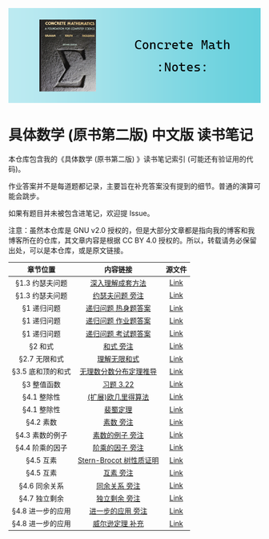 ![](./assets/concrete-math.png)

# 具体数学 (原书第二版) 中文版 读书笔记

本仓库包含我的《具体数学 (原书第二版) 》读书笔记索引 (可能还有验证用的代码)。

作业答案并不是每道题都记录，主要旨在补充答案没有提到的细节。普通的演算可能会跳步。

如果有题目并未被包含进笔记，欢迎提 Issue。

注意：虽然本仓库是 GNU v2.0 授权的，但是大部分文章都是指向我的博客和我博客所在的仓库，其文章内容是根据 CC BY 4.0 授权的。所以，转载请务必保留出处，可以是本仓库，或是原文链接。

| 章节位置 | 内容链接 | 源文件 |
| :------: | :------: | :---: |
| §1.3 约瑟夫问题 | [深入理解成套方法](https://gyrojeff.top/index.php/archives/repertoire-method/) | [Link](https://github.com/JeffersonQin/gyrojeff.top/blob/master/posts/2022/3/深入理解成套方法.md) |
| §1.3 约瑟夫问题 | [约瑟夫问题 旁注](https://gyrojeff.top/index.php/archives/concrete-math-josephus-problem-note/) | [Link](https://github.com/JeffersonQin/gyrojeff.top/blob/master/posts/2022/3/具体数学-约瑟夫问题-旁注.md) |
| §1 递归问题 | [递归问题 热身题答案](https://gyrojeff.top/index.php/archives/concrete-math-recurrent-problems-homework-warmup/) | [Link](https://github.com/JeffersonQin/gyrojeff.top/blob/master/posts/2022/3/具体数学-递归问题-热身题答案.md) |
| §1 递归问题 | [递归问题 作业题答案](https://gyrojeff.top/index.php/archives/concrete-math-recurrent-problems-homework/) | [Link](https://github.com/JeffersonQin/gyrojeff.top/blob/master/posts/2022/3/具体数学-递归问题-作业题答案.md) |
| §1 递归问题 | [递归问题 考试题答案](https://gyrojeff.top/index.php/archives/concrete-math-recurrent-problems-exam/) | [Link](https://github.com/JeffersonQin/gyrojeff.top/blob/master/posts/2022/3/具体数学-递归问题-考试题答案.md) |
| §2 和式 | [和式 旁注](https://gyrojeff.top/index.php/archives/concrete-math-sum-notes/) | [Link](https://github.com/JeffersonQin/gyrojeff.top/blob/master/posts/2022/3/具体数学-和式-旁注.md) |
| §2.7 无限和式 | [理解无限和式](https://gyrojeff.top/index.php/archives/understand-infinite-sum/) | [Link](https://github.com/JeffersonQin/gyrojeff.top/blob/master/posts/2022/3/理解无限和式.md) |
| §3.5 底和顶的和式 | [无理数分数分布定理推导](https://gyrojeff.top/index.php/archives/无理数倍数分数部分分布均匀阐释的推理/) | [Link](https://github.com/JeffersonQin/gyrojeff.top/blob/master/posts/2022/3/无理数倍数分数部分分布均匀阐释的推理.md) |
| §3 整值函数 | [习题 3.22](https://gyrojeff.top/index.php/archives/a-difficult-exercise-of-ceil-and-floor-sum/) | [Link](https://github.com/JeffersonQin/gyrojeff.top/blob/master/posts/2022/3/底和顶和式一道难蚌的习题.md) |
| §4.1 整除性 | [(扩展)欧几里得算法](https://gyrojeff.top/index.php/archives/euclidean-algorithm/) | [Link](https://github.com/JeffersonQin/gyrojeff.top/blob/master/posts/2022/3/欧几里得算法.md) |
| §4.1 整除性 | [裴蜀定理](https://gyrojeff.top/index.php/archives/裴蜀定理/) | [Link](https://github.com/JeffersonQin/gyrojeff.top/blob/master/posts/2022/3/裴蜀定理.md) |
| §4.2 素数 | [素数 旁注](https://gyrojeff.top/index.php/archives/concrete-math-primes-notes/) | [Link](https://github.com/JeffersonQin/gyrojeff.top/blob/master/posts/2022/3/具体数学-素数-旁注.md) |
| §4.3 素数的例子 | [素数的例子 旁注](https://gyrojeff.top/index.php/archives/concrete-math-prime-examples-notes/) | [Link](https://github.com/JeffersonQin/gyrojeff.top/blob/master/posts/2022/3/具体数学-素数的例子-旁注.md) |
| §4.4 阶乘的因子 | [阶乘的因子 旁注](https://gyrojeff.top/index.php/archives/concrete-math-factorial-factors-notes/) | [Link](https://github.com/JeffersonQin/gyrojeff.top/blob/master/posts/2022/3/具体数学-阶乘的因子-旁注.md) |
| §4.5 互素 | [Stern-Brocot 树性质证明](https://gyrojeff.top/index.php/archives/stern-brocot-tree-properties/) | [Link](https://github.com/JeffersonQin/gyrojeff.top/blob/master/posts/2022/3/Stern-Brocot-Tree-性质的证明.md) |
| §4.5 互素 | [互素 旁注](https://gyrojeff.top/index.php/archives/concrete-math-relative-primality-notes/) | [Link](https://github.com/JeffersonQin/gyrojeff.top/blob/master/posts/2022/3/具体数学-互素-旁注.md) |
| §4.6 同余关系 | [同余关系 旁注](https://gyrojeff.top/index.php/archives/concrete-math-mod-relation-notes/) | [Link](https://github.com/JeffersonQin/gyrojeff.top/blob/master/posts/2022/3/具体数学-同余关系-旁注.md) |
| §4.7 独立剩余 | [独立剩余 旁注](https://gyrojeff.top/index.php/archives/concrete-math-independent-residue-notes/) | [Link](https://github.com/JeffersonQin/gyrojeff.top/blob/master/posts/2022/3/具体数学-独立剩余-旁注.md) |
| §4.8 进一步的应用 | [进一步的应用 旁注](https://gyrojeff.top/index.php/archives/concrete-math-number-theory-application-notes/) | [Link](https://github.com/JeffersonQin/gyrojeff.top/blob/master/posts/2022/3/具体数学-数论的进一步应用-旁注.md) |
| §4.8 进一步的应用 | [威尔逊定理 补充](https://gyrojeff.top/index.php/archives/concrete-math-wilson-theorem/) | [Link](https://github.com/JeffersonQin/gyrojeff.top/blob/master/posts/2022/3/具体数学-威尔逊定理-补充.md) |
